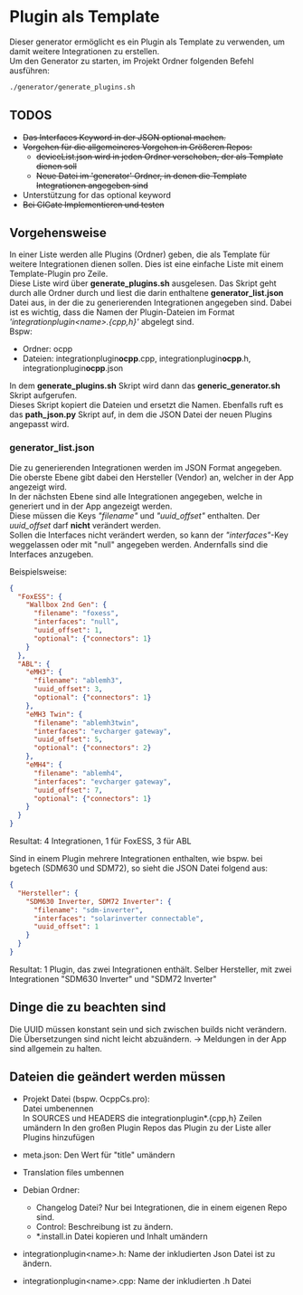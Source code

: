 # Plugin als Template

Dieser generator ermöglicht es ein Plugin als Template zu verwenden, um damit weitere Integrationen zu erstellen.  
Um den Generator zu starten, im Projekt Ordner folgenden Befehl ausführen:

```bash
./generator/generate_plugins.sh
```

## TODOS

- ~~Das Interfaces Keyword in der JSON optional machen.~~
- ~~Vorgehen für die allgemeineres Vorgehen in Größeren Repos:~~
  - ~~deviceList.json wird in jeden Ordner verschoben, der als Template dienen soll~~
  - ~~Neue Datei im 'generator' Ordner, in denen die Template Integrationen angegeben sind~~
- Unterstützung for das optional keyword
- ~~Bei CIGate Implementieren und testen~~

## Vorgehensweise

In einer Liste werden alle Plugins (Ordner) geben, die als Template für weitere Integrationen dienen sollen. Dies ist eine einfache Liste mit einem Template-Plugin pro Zeile.  
Diese Liste wird über **generate_plugins.sh** ausgelesen. Das Skript geht durch alle Ordner durch und liest die darin enthaltene **generator_list.json** Datei aus, in der die zu generierenden Integrationen angegeben sind.
Dabei ist es wichtig, dass die Namen der Plugin-Dateien im Format _'integrationplugin\<name>.{cpp,h}'_ abgelegt sind.  
Bspw: 
- Ordner: ocpp
- Dateien: integrationplugin**ocpp**.cpp, integrationplugin**ocpp**.h, integrationplugin**ocpp**.json

In dem **generate_plugins.sh** Skript wird dann das **generic_generator.sh** Skript aufgerufen.  
Dieses Skript kopiert die Dateien und ersetzt die Namen. Ebenfalls ruft es das **path_json.py** Skript auf, in dem die JSON Datei der neuen Plugins angepasst wird.

### generator_list.json

Die zu generierenden Integrationen werden im JSON Format angegeben.
Die oberste Ebene gibt dabei den Hersteller (Vendor) an, welcher in der App angezeigt wird.  
In der nächsten Ebene sind alle Integrationen angegeben, welche in generiert und in der App angezeigt werden.  
Diese müssen die Keys _"filename"_ und _"uuid\_offset"_ enthalten. Der _uuid\_offset_ darf **nicht** verändert werden.  
Sollen die Interfaces nicht verändert werden, so kann der _"interfaces"_-Key weggelassen oder mit "null" angegeben werden. Andernfalls sind die Interfaces anzugeben.

Beispielsweise:

```json
{
  "FoxESS": {
    "Wallbox 2nd Gen": {
      "filename": "foxess",
      "interfaces": "null",
      "uuid_offset": 1,
      "optional": {"connectors": 1}
    }
  },
  "ABL": {
    "eMH3": {
      "filename": "ablemh3",
      "uuid_offset": 3,
      "optional": {"connectors": 1}
    },
    "eMH3 Twin": {
      "filename": "ablemh3twin",
      "interfaces": "evcharger gateway",
      "uuid_offset": 5,
      "optional": {"connectors": 2}
    },
    "eMH4": {
      "filename": "ablemh4",
      "interfaces": "evcharger gateway",
      "uuid_offset": 7,
      "optional": {"connectors": 1}
    }
  }
}
```

Resultat: 4 Integrationen, 1 für FoxESS, 3 für ABL  

Sind in einem Plugin mehrere Integrationen enthalten, wie bspw. bei bgetech (SDM630 und SDM72), so sieht die JSON Datei folgend aus:

```json
{
  "Hersteller": {
    "SDM630 Inverter, SDM72 Inverter": {
      "filename": "sdm-inverter",
      "interfaces": "solarinverter connectable",
      "uuid_offset": 1
    }
  }
}
```

Resultat: 1 Plugin, das zwei Integrationen enthält. Selber Hersteller, mit zwei Integrationen "SDM630 Inverter" und "SDM72 Inverter"

## Dinge die zu beachten sind

Die UUID müssen konstant sein und sich zwischen builds nicht verändern.  
Die Übersetzungen sind nicht leicht abzuändern. -> Meldungen in der App sind allgemein zu halten.


## Dateien die geändert werden müssen

- Projekt Datei (bspw. OcppCs.pro):  
Datei umbenennen  
In SOURCES und HEADERS die integrationplugin*.{cpp,h} Zeilen umändern
In den großen Plugin Repos das Plugin zu der Liste aller Plugins hinzufügen

- meta.json: Den Wert für "title" umändern

- Translation files umbennen

- Debian Ordner:
  - Changelog Datei? Nur bei Integrationen, die in einem eigenen Repo sind.
  - Control: Beschreibung ist zu ändern.
  - *.install.in Datei kopieren und Inhalt umändern

- integrationplugin\<name>.h: Name der inkludierten Json Datei ist zu ändern.
- integrationplugin\<name>.cpp: Name der inkludierten .h Datei
